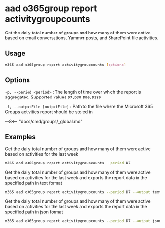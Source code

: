 # aad o365group report activitygroupcounts

Get the daily total number of groups and how many of them were active based on email conversations, Yammer posts, and SharePoint file activities.

## Usage

```sh
m365 aad o365group report activitygroupcounts [options]
```

## Options

`-p, --period <period>`
: The length of time over which the report is aggregated. Supported values `D7,D30,D90,D180`

`-f, --outputFile [outputFile]`
: Path to the file where the Microsoft 365 Groups activities report should be stored in

--8<-- "docs/cmd/groups/_global.md"

## Examples

Get the daily total number of groups and how many of them were active based on activities for the last week

```sh
m365 aad o365group report activitygroupcounts --period D7
```

Get the daily total number of groups and how many of them were active based on activities for the last week and exports the report data in the specified path in text format

```sh
m365 aad o365group report activitygroupcounts --period D7 --output text > "o365groupactivitygroupcounts.txt"
```

Get the daily total number of groups and how many of them were active based on activities for the last week and exports the report data in the specified path in json format

```sh
m365 aad o365group report activitygroupcounts --period D7 --output json > "o365groupactivitygroupcounts.json"
```
